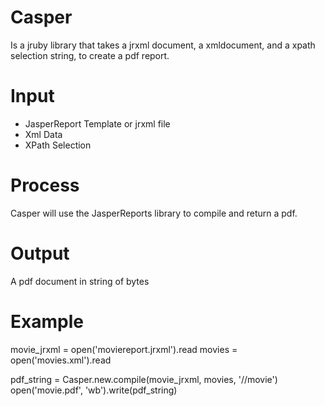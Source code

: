 # Casper

Is a jruby library that takes a jrxml document, a xmldocument, and a xpath selection string, to create a pdf report.

# Input

* JasperReport Template or jrxml file
* Xml Data
* XPath Selection

# Process

Casper will use the JasperReports library to compile and return a pdf.

# Output

A pdf document in string of bytes

# Example

movie_jrxml = open('moviereport.jrxml').read
movies = open('movies.xml').read

pdf_string = Casper.new.compile(movie_jrxml, movies, '//movie')
open('movie.pdf', 'wb').write(pdf_string)


